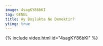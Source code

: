 ```yaml
---
image: 4sagKY86bKI
tag: GENEL
title: Ay Boşlukta Ne Demektir?
ytimg: true
---
```


{% include video.html id="4sagKY86bKI" %}
